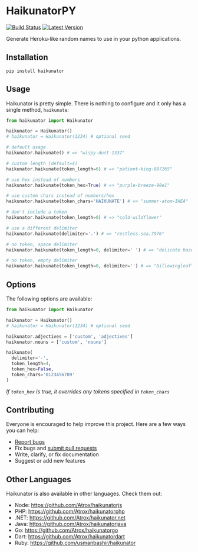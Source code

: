 # HaikunatorPY

[![Build Status](https://img.shields.io/travis/Atrox/haikunatorpy.svg?style=flat-square)](https://travis-ci.org/Atrox/haikunatorpy)
[![Latest Version](https://img.shields.io/pypi/v/haikunator.svg?style=flat-square)](https://pypi.python.org/pypi/haikunator)


Generate Heroku-like random names to use in your python applications.

## Installation
```
pip install haikunator
```

## Usage

Haikunator is pretty simple. There is nothing to configure and it only has a single method, `haikunate`:

```python
from haikunator import Haikunator

haikunator = Haikunator()
# haikunator = Haikunator(1234) # optional seed

# default usage
haikunator.haikunate() # => "wispy-dust-1337"

# custom length (default=4)
haikunator.haikunate(token_length=6) # => "patient-king-887265"

# use hex instead of numbers
haikunator.haikunate(token_hex=True) # => "purple-breeze-98e1"

# use custom chars instead of numbers/hex
haikunator.haikunate(token_chars='HAIKUNATE') # => "summer-atom-IHEA"

# don't include a token
haikunator.haikunate(token_length=0) # => "cold-wildflower"

# use a different delimiter
haikunator.haikunate(delimiter='.') # => "restless.sea.7976"

# no token, space delimiter
haikunator.haikunate(token_length=0, delimiter=' ') # => "delicate haze"

# no token, empty delimiter
haikunator.haikunate(token_length=0, delimiter='') # => "billowingleaf"
```

## Options

The following options are available:

```python
from haikunator import Haikunator

haikunator = Haikunator()
# haikunator = Haikunator(1234) # optional seed

haikunator.adjectives = ['custom', 'adjectives']
haikunator.nouns = ['custom', 'nouns']

haikunate(
  delimiter='-',
  token_length=4,
  token_hex=False,
  token_chars='0123456789'
)
```
*If ```token_hex``` is true, it overrides any tokens specified in ```token_chars```*

## Contributing

Everyone is encouraged to help improve this project. Here are a few ways you can help:

- [Report bugs](https://github.com/atrox/haikunatorpy/issues)
- Fix bugs and [submit pull requests](https://github.com/atrox/haikunatorpy/pulls)
- Write, clarify, or fix documentation
- Suggest or add new features

## Other Languages

Haikunator is also available in other languages. Check them out:

- Node: https://github.com/Atrox/haikunatorjs
- PHP: https://github.com/Atrox/haikunatorphp
- .NET: https://github.com/Atrox/haikunator.net
- Java: https://github.com/Atrox/haikunatorjava
- Go: https://github.com/Atrox/haikunatorgo
- Dart: https://github.com/Atrox/haikunatordart
- Ruby: https://github.com/usmanbashir/haikunator